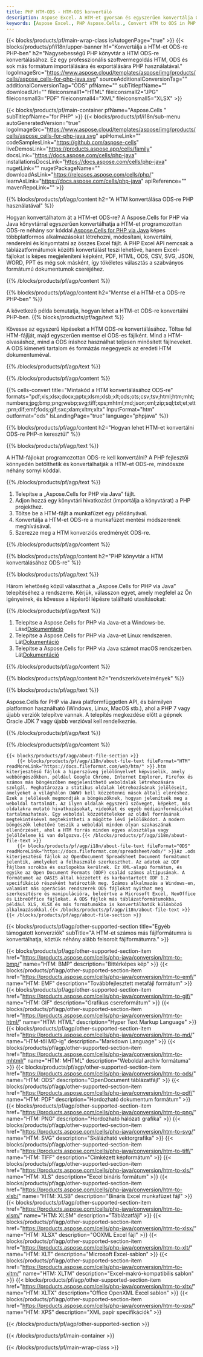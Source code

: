 ```yaml
---
title: PHP HTM-ODS - HTM-ODS konvertáló
description: Aspose Excel. A HTM-et gyorsan és egyszerűen konvertálja ODS-re a Aspose.Cells-gyel. PHP HTM-et ODS-re. PHP HTM mentése ODS-re. HTM mentése ODS-re PHP használatával.
keywords: [Aspose Excel., PHP Aspose.Cells., Convert HTM to ODS in PHP., Save HTM to ODS using PHP., PHP HTM to ODS saveformat., HTM to ODS Converter., PHP Save HTM as ODS]
---
```

{{< blocks/products/pf/main-wrap-class isAutogenPage="true" >}}
{{< blocks/products/pf/i18n/upper-banner h1="Konvertálja a HTM-et ODS-re PHP-ben" h2="Nagysebességű PHP könyvtár a HTM ODS-re konvertálásához. Ez egy professzionális szoftvermegoldás HTM, ODS és sok más formátum importálására és exportálására PHP használatával." logoImageSrc="https://www.aspose.cloud/templates/aspose/img/products/cells/aspose_cells-for-php-java.svg" sourceAdditionalConversionTag="" additionalConversionTag="ODS" pfName="" subTitlepfName="" downloadUrl="" fileiconsmall1="HTML" fileiconsmall2="JPG" fileiconsmall3="PDF" fileiconsmall4="XML" fileiconsmall5="XLSX" >}}

{{< blocks/products/pf/main-container pfName="Aspose.Cells " subTitlepfName="for PHP" >}}
{{< blocks/products/pf/i18n/sub-menu autoGeneratedVersion="true" logoImageSrc="https://www.aspose.cloud/templates/aspose/img/products/cells/aspose_cells-for-php-java.svg" apiHomeLink="" codeSamplesLink="https://github.com/aspose-cells" liveDemosLink="https://products.aspose.app/cells/family" docsLink="https://docs.aspose.com/cells/php-java" installationsDocsLink="https://docs.aspose.com/cells/php-java" nugetLink="" nugetPackageName="" downloadAsLink="https://releases.aspose.com/cells/php/" learnAsLink="https://docs.aspose.com/cells/php-java" apiReference="" mavenRepoLink="" >}}


{{% blocks/products/pf/agp/content h2="A HTM konvertálása ODS-re PHP használatával" %}}

 Hogyan konvertálhatom át a HTM-et ODS-re? A Aspose.Cells for PHP via Java könyvtárral egyszerűen konvertálhatja a HTM-et programozottan ODS-re néhány sor kóddal.[Aspose.Cells for PHP via Java](https://products.aspose.com/cells/php-java/) képes többplatformos alkalmazásokat létrehozni, módosítani, konvertálni, renderelni és kinyomtatni az összes Excel fájlt. A PHP Excel API nemcsak a táblázatformátumok közötti konvertálást teszi lehetővé, hanem Excel-fájlokat is képes megjeleníteni képként, PDF, HTML, ODS, CSV, SVG, JSON, WORD, PPT és még sok másként, így tökéletes választás a szabványos formátumú dokumentumok cseréjéhez.
 
{{% /blocks/products/pf/agp/content %}}

{{% blocks/products/pf/agp/content h2="Mentse el a HTM-et a ODS-re PHP-ben" %}}

A következő példa bemutatja, hogyan lehet a HTM-et ODS-re konvertálni PHP-ben.
{{% blocks/products/pf/agp/text %}}

Kövesse az egyszerű lépéseket a HTM ODS-re konvertálásához. Töltse fel HTM-fájlját, majd egyszerűen mentse el ODS-es fájlként. Mind a HTM-olvasáshoz, mind a ODS íráshoz használhat teljesen minősített fájlneveket. A ODS kimeneti tartalom és formázás megegyezik az eredeti HTM dokumentuméval.

{{% /blocks/products/pf/agp/text %}}

{{% /blocks/products/pf/agp/content %}}

{{% cells-convert title="Mintakód a HTM konvertálásához ODS-re" formats="pdf;xls;xlsx;docx;pptx;xlsm;xlsb;xlt;ods;ots;csv;tsv;html;htm;mht;numbers;jpg;bmp;png;webp;svg;tiff;xps;mhtml;md;json;xml;zip;sql;txt;et;ett;prn;dif;emf;fods;gif;sxc;xlam;xltm;xltx" InputFormat="htm" outformat="ods" IsLandingPage="true" language="phpjava" %}}

{{% blocks/products/pf/agp/content h2="Hogyan lehet HTM-et konvertálni ODS-re PHP-n keresztül" %}}

{{% blocks/products/pf/agp/text %}}

A HTM-fájlokat programozottan ODS-re kell konvertálni? A PHP fejlesztői könnyedén betölthetik és konvertálhatják a HTM-et ODS-re, mindössze néhány sornyi kóddal.

{{% /blocks/products/pf/agp/text %}}

1.  Telepítse a „Aspose.Cells for PHP via Java” fájlt.
1.  Adjon hozzá egy könyvtári hivatkozást (importálja a könyvtárat) a PHP projekthez.
1.  Töltse be a HTM-fájlt a munkafüzet egy példányával.
1.  Konvertálja a HTM-et ODS-re a munkafüzet mentési módszerének meghívásával.
1.  Szerezze meg a HTM konverziós eredményét ODS-re.

{{% /blocks/products/pf/agp/content %}}

{{% blocks/products/pf/agp/content h2="PHP könyvtár a HTM konvertálásához ODS-re" %}}

{{% blocks/products/pf/agp/text %}}

Három lehetőség közül választhat a „Aspose.Cells for PHP via Java” telepítéséhez a rendszerre. Kérjük, válasszon egyet, amely megfelel az Ön igényeinek, és kövesse a lépésről lépésre található utasításokat:

{{% /blocks/products/pf/agp/text %}}

1.  Telepítse a Aspose.Cells for PHP via Java-et a Windows-be. Lásd[Dokumentáció](https://docs.aspose.com/cells/php-java/setup-and-installation-guidelines/#windows)
1.  Telepítse a Aspose.Cells for PHP via Java-et Linux rendszeren. Lát[Dokumentáció](https://docs.aspose.com/cells/php-java/setup-and-installation-guidelines/#linux)
1.  Telepítse a Aspose.Cells for PHP via Java számot macOS rendszerben. Lát[Dokumentáció](https://docs.aspose.com/cells/php-java/setup-and-installation-guidelines/#mac)

{{% /blocks/products/pf/agp/content %}}

{{% blocks/products/pf/agp/content h2="rendszerkövetelmények" %}}

{{% blocks/products/pf/agp/text %}}

Aspose.Cells for PHP via Java platformfüggetlen API, és bármilyen platformon használható (Windows, Linux, MacOS stb.), ahol a PHP 7 vagy újabb verziók telepítve vannak. A telepítés megkezdése előtt a gépnek Oracle JDK 7 vagy újabb verzióval kell rendelkeznie.
 
{{% /blocks/products/pf/agp/text %}}


{{% /blocks/products/pf/agp/content %}}

<!-- aboutfile Starts -->
    {{< blocks/products/pf/agp/about-file-section >}}
        {{< blocks/products/pf/agp/i18n/about-file-text fileFormat="HTM" readMoreLink="https://docs.fileformat.com/web/htm/" >}}.htm kiterjesztésű fájlok a hiperszöveg jelölőnyelvet képviselik, amely webböngészőkben, például Google Chrome, Internet Explorer, Firefox és számos más böngészőben megjeleníthető weboldalak létrehozására szolgál. Meghatározza a statikus oldalak létrehozásának jelöléseit, amelyeket a világhálón (WWW) kell közzétenni mások általi eléréshez. Ezek a jelölések megmondják a böngészőknek, hogyan jelenítsék meg a weboldal tartalmát. Az ilyen oldalak egyszerű szöveget, képeket, más oldalakra mutató hivatkozásokat, videókat és egyéb médiainformációkat tartalmazhatnak. Egy weboldal közzétételekor az oldal forrásának megtekintésével megtekintheti a mögötte lévő jelölőkódot. A modern böngészők lehetővé teszik a weboldal minden olyan szakaszának ellenőrzését, ahol a HTM forrás minden egyes alosztálya vagy jelölőeleme ki van dolgozva.{{< /blocks/products/pf/agp/i18n/about-file-text >}}
        {{< blocks/products/pf/agp/i18n/about-file-text fileFormat="ODS" readMoreLink="https://docs.fileformat.com/spreadsheet/ods/" >}}Az .ods kiterjesztésű fájlok az OpenDocument Spreadsheet Document formátumot jelentik, amelyeket a felhasználó szerkeszthet. Az adatok az ODF fájlban sorokba és oszlopokba kerülnek. Ez XML-alapú formátum, és egyike az Open Document Formats (ODF) család számos altípusának. A formátumot az OASIS által közzétett és karbantartott ODF 1.2 specifikáció részeként határozták meg. Számos alkalmazás a Windows-en, valamint más operációs rendszerek ODS fájlokat nyithat meg szerkesztésre és manipulációra, beleértve a Microsoft Excel, NeoOffice és LibreOffice fájlokat. A ODS fájlok más táblázatformátumokba, például XLS, XLSX és más formátumokba is konvertálhatók különböző alkalmazásokkal.{{< /blocks/products/pf/agp/i18n/about-file-text >}}
    {{< /blocks/products/pf/agp/about-file-section >}}
<!-- aboutfile Ends -->

{{< blocks/products/pf/agp/other-supported-section title="Egyéb támogatott konverziók" subTitle="A HTM-et számos más fájlformátumra is konvertálhatja, köztük néhány alább felsorolt fájlformátumra." >}}

{{< blocks/products/pf/agp/other-supported-section-item href="https://products.aspose.com/cells/php-java/conversion/htm-to-bmp/" name="HTM: BMP" description="Bittérképes kép" >}}
{{< blocks/products/pf/agp/other-supported-section-item href="https://products.aspose.com/cells/php-java/conversion/htm-to-emf/" name="HTM: EMF" description="Továbbfejlesztett metafájl formátum" >}}
{{< blocks/products/pf/agp/other-supported-section-item href="https://products.aspose.com/cells/php-java/conversion/htm-to-gif/" name="HTM: GIF" description="Grafikus csereformátum" >}}
{{< blocks/products/pf/agp/other-supported-section-item href="https://products.aspose.com/cells/php-java/conversion/htm-to-html/" name="HTM: HTML" description="Hyper Text Markup Language" >}}
{{< blocks/products/pf/agp/other-supported-section-item href="https://products.aspose.com/cells/php-java/conversion/htm-to-md/" name="HTM-től MD-ig" description="Markdown Language" >}}
{{< blocks/products/pf/agp/other-supported-section-item href="https://products.aspose.com/cells/php-java/conversion/htm-to-mhtml/" name="HTM: MHTML" description="Weboldal archív formátuma" >}}
{{< blocks/products/pf/agp/other-supported-section-item href="https://products.aspose.com/cells/php-java/conversion/htm-to-ods/" name="HTM: ODS" description="OpenDocument táblázatfájl" >}}
{{< blocks/products/pf/agp/other-supported-section-item href="https://products.aspose.com/cells/php-java/conversion/htm-to-pdf/" name="HTM: PDF" description="Hordozható dokumentum formátum" >}}
{{< blocks/products/pf/agp/other-supported-section-item href="https://products.aspose.com/cells/php-java/conversion/htm-to-png/" name="HTM: PNG" description="Hordozható hálózati grafika" >}}
{{< blocks/products/pf/agp/other-supported-section-item href="https://products.aspose.com/cells/php-java/conversion/htm-to-svg/" name="HTM: SVG" description="Skálázható vektorgrafika" >}}
{{< blocks/products/pf/agp/other-supported-section-item href="https://products.aspose.com/cells/php-java/conversion/htm-to-tiff/" name="HTM: TIFF" description="Címkézett képformátum" >}}
{{< blocks/products/pf/agp/other-supported-section-item href="https://products.aspose.com/cells/php-java/conversion/htm-to-xls/" name="HTM: XLS" description="Excel bináris formátum" >}}
{{< blocks/products/pf/agp/other-supported-section-item href="https://products.aspose.com/cells/php-java/conversion/htm-to-xlsb/" name="HTM: XLSB" description="Bináris Excel munkafüzet fájl" >}}
{{< blocks/products/pf/agp/other-supported-section-item href="https://products.aspose.com/cells/php-java/conversion/htm-to-xlsm/" name="HTM: XLSM" description="Táblázatfájl" >}}
{{< blocks/products/pf/agp/other-supported-section-item href="https://products.aspose.com/cells/php-java/conversion/htm-to-xlsx/" name="HTM: XLSX" description="OOXML Excel fájl" >}}
{{< blocks/products/pf/agp/other-supported-section-item href="https://products.aspose.com/cells/php-java/conversion/htm-to-xlt/" name="HTM: XLT" description="Microsoft Excel-sablon" >}}
{{< blocks/products/pf/agp/other-supported-section-item href="https://products.aspose.com/cells/php-java/conversion/htm-to-xltm/" name="HTM: XLTM" description="Excel-makró-kompatibilis sablon" >}}
{{< blocks/products/pf/agp/other-supported-section-item href="https://products.aspose.com/cells/php-java/conversion/htm-to-xltx/" name="HTM: XLTX" description="Office OpenXML Excel sablon" >}}
{{< blocks/products/pf/agp/other-supported-section-item href="https://products.aspose.com/cells/php-java/conversion/htm-to-xps/" name="HTM: XPS" description="XML papír specifikációk" >}}

{{< /blocks/products/pf/agp/other-supported-section >}}

{{< /blocks/products/pf/main-container >}}
    
{{< /blocks/products/pf/main-wrap-class >}}
